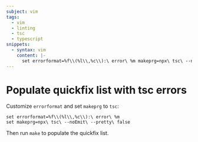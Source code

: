 ```yaml
---
subject: vim
tags:
  - vim
  - linting
  - tsc
  - typescript
snippets:
  - syntax: vim
    content: |-
      set errorformat=%f\\(%l\\,%c\\):\ error\ %m makeprg=npx\ tsc\ --noEmit\ --pretty\ false
---
```


# Populate quickfix list with tsc errors

Customize `errorformat` and set `makeprg` to `tsc`:

```vim
set errorformat=%f\\(%l\\,%c\\):\ error\ %m
set makeprg=npx\ tsc\ --noEmit\ --pretty\ false
```

Then run `make` to populate the quickfix list.
